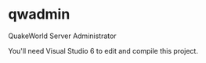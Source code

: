 # qwadmin
QuakeWorld Server Administrator

You'll need Visual Studio 6 to edit and compile this project.
